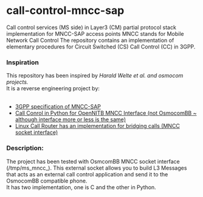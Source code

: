 # call-control-mncc-sap
Call control services (MS side) in Layer3 (CM) partial protocol stack implementation for MNCC-SAP access points
MNCC stands for Mobile Network Call Control
The repository contains an implementation of elementary procedures for Circuit Switched (CS) Call Control (CC) in 3GPP. <br>
<h3> Inspiration </h3>
This repository has been inspired by <i> Harald Welte et al. and osmocom projects.</i><br>
It is a reverse engineering project by: <br><br>
<ul>
  <li>
  	<a href="http://www.etsi.org/deliver/etsi_ts/124000_124099/124007/14.00.00_60/ts_124007v140000p.pdf"> 3GPP specification of MNCC-SAP </a>
  </li>
  <li>
  	<a href="http://laforge.gnumonks.org/blog/20151202-mncc-python/"> Call Conrol in Python for OpenNITB MNCC Interface (not OsmocomBB ~ although interface more or less is the same)</a>
  </li>
  <li><a href="http://www.linux-call-router.de/">Linux Call Router has an implementation for bridging calls (MNCC socket interface)</a></li>
</ul>
<h3>Description:</h3>
The project has been tested with OsmcomBB MNCC socket interface (/tmp/ms_mncc_). This external socket allows you to build L3 Messages that acts as an external call control application and send it to the OsmocomBB compatible phone. <br>
It has two implementation, one is C and the other in Python.


 
